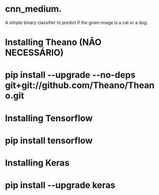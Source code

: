 # cnn_medium.
A simple binary classifier to predict if the given image is a cat or a dog.

# Installing Theano (NÃO NECESSÁRIO)
# pip install --upgrade --no-deps git+git://github.com/Theano/Theano.git

# Installing Tensorflow
# pip install tensorflow

# Installing Keras
# pip install --upgrade keras
